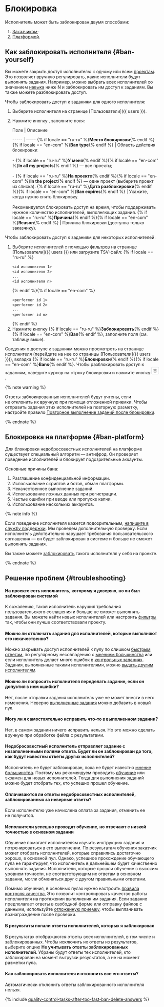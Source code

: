# Блокировка

Исполнитель может быть заблокирован двумя способами:

1. [Заказчиком](#ban-yourself);
1. [Платформой](#ban-platform).

## Как заблокировать исполнителя  {#ban-yourself}

Вы можете закрыть доступ исполнителю к одному или всем [проектам](../../glossary.md#project-ru). Это позволяет вручную регулировать, какие исполнители будут выполнять задания. Например, можно выбрать всех исполнителей со значением [навыка](../../glossary.md#skill-ru) ниже N и заблокировать им доступ к заданиям. Вы также можете разблокировать доступ.

Чтобы заблокировать доступ к заданиям для одного исполнителя:

1. Выберите исполнителя на странице [Пользователи]({{ users }}).

1. Нажмите кнопку , заполните поля:

    Поле
    |
    Описание

    ----- | -----
    {% if locale == "ru-ru" %}**Место блокировки**{% endif %}{% if locale == "en-com" %}**Ban type**{% endif %} | Область действия блокировки:<br/><br/>- {% if locale == "ru-ru" %}**У меня**{% endif %}{% if locale == "en-com" %}**In all my projects**{% endif %} — все проекты;<br/>    <br/>- {% if locale == "ru-ru" %}**На проекте**{% endif %}{% if locale == "en-com" %}**In the project**{% endif %} — один проект (выберите проект из списка).
    {% if locale == "ru-ru" %}**Дата разблокировки**{% endif %}{% if locale == "en-com" %}**Ban expires**{% endif %} | Укажите, когда нужно снять блокировку.<br/><br/>Рекомендуется блокировать доступ на время, чтобы поддерживать нужное количество исполнителей, выполняющих задания.
    {% if locale == "ru-ru" %}**Причина**{% endif %}{% if locale == "en-com" %}**Reason**{% endif %} | Причина блокировки (доступна только заказчику).


Чтобы заблокировать доступ к заданиям для некоторых исполнителей:

1. Выберите исполнителей с помощью [фильтров](../../glossary.md#filtering-ru) на странице [Пользователи]({{ users }}) или загрузите TSV-файл:
    {% if locale == "ru-ru" %}
    ```no-highlight
    <id исполнителя 1>
    <id исполнителя 2>
    ...
    <id исполнителя n>
    ```
    {% endif %}{% if locale == "en-com" %}
    ```no-highlight
    <performer id 1>
    <performer id 2>
    ...
    <performer id n>
    ```
    {% endif %}
1. Нажмите кнопку {% if locale == "ru-ru" %}**Заблокировать**{% endif %}{% if locale == "en-com" %}**Ban**{% endif %}, заполните поля (см. таблицу выше).


Сведения о доступе к заданиям можно просмотреть на странице исполнителя (перейдите на нее со страницы [Пользователи]({{ users }})), вкладка {% if locale == "ru-ru" %}**Блокировки**{% endif %}{% if locale == "en-com" %}**Bans**{% endif %}. Чтобы разблокировать доступ к заданиям, наведите курсор на строку блокировки и нажмите кнопку ![](../_images/location-job/task-edit/task-action-delete.png).

{% note warning %}

Ответы заблокированных исполнителей будут учтены, если не отклонить их вручную при помощи отложенной приемки. Чтобы отправить задания этих исполнителей на повторную разметку, настройте правило [Повторное выполнение заданий после блокировки](restore-task-overlap.md).

{% endnote %}


## Блокировка на платформе {#ban-platform}

Для блокировки недобросовестных исполнителей на платформе существует специальный алгоритм — антифрод. Он проверяет поведение исполнителей и блокирует подозрительные аккаунты.

Основные причины бана:

1. Разглашение конфиденциальной информации.
1. Использование скриптов и ботов, обман платформы.
1. Некачественное выполнение заданий.
1. Использование ложных данных при регистрации.
1. Частые ошибки при вводе или пропуске капчи.
1. Использование нескольких аккаунтов.

{% note info %}

Если поведение исполнителя кажется подозрительным, [напишите в службу поддержки](../troubleshooting/support.md#cheater). Мы проведем дополнительную проверку. Если исполнитель действительно нарушает требования пользовательского соглашения — он будет заблокирован в системе и больше не сможет выполнять задания.

Вы также можете [заблокировать](#ban) такого исполнителя у себя на проекте.

{% endnote %}



## Решение проблем {#troubleshooting}

#### На проекте есть исполнитель, которому я доверяю, но он был заблокирован системой

К сожалению, такой исполнитель нарушил требования пользовательского соглашения и больше не сможет выполнять задания. Вы можете найти новых исполнителей или настроить [фильтры](filters.md) так, чтобы они лучше соответствовали проекту.

#### Можно ли отключать задания для исполнителей, которые выполняют его некачественно?

Можно закрывать доступ исполнителей к пулу по слишком [быстрым ответам](quick-answers.md), по регулярному несовпадению с [мнением большинства](mvote.md) или если исполнитель делает много ошибок в [контрольных заданиях](goldenset.md). Задания, выполненные такими исполнителями, можно [выдать другим исполнителям](restore-task-overlap.md).

#### Можно ли попросить исполнителя переделать задание, если он допустил в нем ошибки?

Нет, после отправки задания исполнитель уже не может внести в него изменения. Неверно [выполненные задания](../../glossary.md#submitted-answers-ru) можно добавить в новый пул.

#### Могу ли я самостоятельно исправить что-то в выполненном задании?

Нет, в самом задании ничего исправить нельзя. Но это можно сделать вручную при обработке файла с результатами.

#### Недобросовестный исполнитель отправляет задание с незаполненными полями ответа. Будет ли он заблокирован до того, как будут известны ответы других исполнителей?

Исполнитель не будет заблокирован, пока не будет известно [мнение большинства](mvote.md). Поэтому мы рекомендуем проводить [обучение](train.md) или экзамен для новых исполнителей. Тогда для выполнения заданий можно будет отобрать тех, кто успешно прошел обучение.

#### Оплачиваются ли ответы недобросовестных исполнителей, заблокированных за неверные ответы?

Если исполнителю уже начислена оплата за задания, отменить ее не получится.

#### Исполнители успешно проходят обучение, но отвечают с низкой точностью в основном задании

Обучение помогает исполнителям изучить инструкцию задания и потренироваться в его выполнении. По результатам обучения заказчик может отобрать исполнителей, которые справились достаточно хорошо, в основной пул. Однако, успешное прохождение обучающего пула не гарантирует, что исполнитель в дальнейшем будет качественно выполнять задания. Исполнители, которые прошли обучение с высоким уровнем точности, не соответствующим их ответам в основном задании, могли обменяться друг с другом правильными ответами.

Помимо обучения, в основных пулах нужно настроить [правила контроля качества.](control.md) Это позволит контролировать качество работы исполнителя на протяжении выполнения им задания. Если задание предполагает ответы в свободной форме или отправку файлов с данными, используйте [отложенную приемку](offline-accept.md), чтобы выплачивать вознаграждение после проверки.

#### В результаты попали ответы исполнителей, которых я заблокировал

В результатах отображаются ответы всех исполнителей, в том числе и заблокированных. Чтобы исключить их ответы из результатов, выберите опцию **Не учитывать ответы заблокированных исполнителей**. Убраны будут ответы тех исполнителей, кто заблокирован на момент выгрузки результатов, а не на момент разметки пула.

#### Как заблокировать исполнителя и отклонить все его ответы?

Автоматически отклонить ответы заблокированного исполнителя нельзя.

{% include [quality-control-tasks-after-too-fast-ban-delete-answers](../_includes/troubleshooting/pool-setup/id-quality-control/tasks-after-too-fast-ban-delete-answers.md) %}
